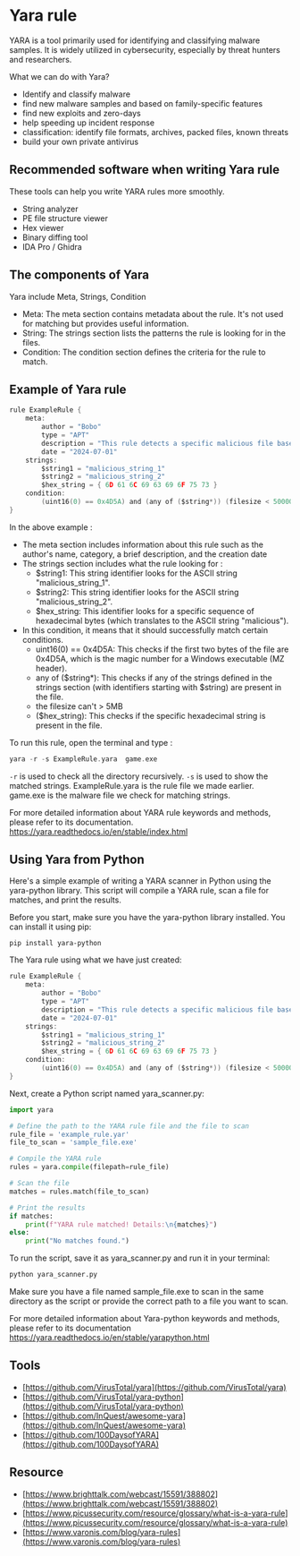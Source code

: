 # Yara rule

YARA is a tool primarily used for identifying and classifying malware samples. It is widely utilized in cybersecurity, especially by threat hunters and researchers.

What we can do with Yara?

- Identify and classify malware
- find new malware samples and based on family-specific features
- find new exploits and zero-days
- help speeding up incident response
- classification: identify file formats, archives, packed files, known threats
- build your own private antivirus

## Recommended software when writing Yara rule

These tools can help you write YARA rules more smoothly.

- String analyzer
- PE file structure viewer
- Hex viewer
- Binary diffing tool
- IDA Pro / Ghidra

## The components of Yara 

Yara include Meta, Strings, Condition

- Meta: The meta section contains metadata about the rule. It's not used for matching but provides useful information.
- String: The strings section lists the patterns the rule is looking for in the files.
- Condition: The condition section defines the criteria for the rule to match.

## Example of Yara rule

```C
rule ExampleRule {
    meta:
        author = "Bobo"
        type = "APT"
        description = "This rule detects a specific malicious file based on known strings."
        date = "2024-07-01"
    strings:
        $string1 = "malicious_string_1"
        $string2 = "malicious_string_2"
        $hex_string = { 6D 61 6C 69 63 69 6F 75 73 }
    condition:
        (uint16(0) == 0x4D5A) and (any of ($string*)) (filesize < 5000000) and ($hex_string)
}
```

In the above example : 

- The meta section includes information about this rule such as the author's name, category, a brief description, and the creation date
- The strings section includes what the rule looking for :
    - $string1: This string identifier looks for the ASCII string "malicious_string_1". 
    - $string2: This string identifier looks for the ASCII string "malicious_string_2". 
    - $hex_string: This identifier looks for a specific sequence of hexadecimal bytes (which translates to the ASCII string "malicious").
- In this condition, it means that it should successfully match certain conditions.
    - uint16(0) == 0x4D5A: This checks if the first two bytes of the file are 0x4D5A, which is the magic number for a Windows executable (MZ header).
    - any of ($string*): This checks if any of the strings defined in the strings section (with identifiers starting with $string) are present in the file.
    - the filesize can't > 5MB
    - ($hex_string): This checks if the specific hexadecimal string is present in the file.

To run this rule, open the terminal and type : 

```c
yara -r -s ExampleRule.yara  game.exe
```

`-r` is used to check all the directory recursively.
`-s` is used to show the matched strings.
ExampleRule.yara is the rule file we made earlier.
game.exe is the malware file we check for matching strings.

For more detailed information about YARA rule keywords and methods, please refer to its documentation.
https://yara.readthedocs.io/en/stable/index.html


## Using Yara from Python

Here's a simple example of writing a YARA scanner in Python using the yara-python library. This script will compile a YARA rule, scan a file for matches, and print the results.

Before you start, make sure you have the yara-python library installed. You can install it using pip:

```
pip install yara-python
```

The Yara rule using what we have just created:

```C
rule ExampleRule {
    meta:
        author = "Bobo"
        type = "APT"
        description = "This rule detects a specific malicious file based on known strings."
        date = "2024-07-01"
    strings:
        $string1 = "malicious_string_1"
        $string2 = "malicious_string_2"
        $hex_string = { 6D 61 6C 69 63 69 6F 75 73 }
    condition:
        (uint16(0) == 0x4D5A) and (any of ($string*)) (filesize < 5000000) and ($hex_string)
}
```

Next, create a Python script named yara_scanner.py:

```python
import yara

# Define the path to the YARA rule file and the file to scan
rule_file = 'example_rule.yar'
file_to_scan = 'sample_file.exe'

# Compile the YARA rule
rules = yara.compile(filepath=rule_file)

# Scan the file
matches = rules.match(file_to_scan)

# Print the results
if matches:
    print(f"YARA rule matched! Details:\n{matches}")
else:
    print("No matches found.")
```

To run the script, save it as yara_scanner.py and run it in your terminal:

```python
python yara_scanner.py
```

Make sure you have a file named sample_file.exe to scan in the same directory as the script or provide the correct path to a file you want to scan.

For more detailed information about Yara-python  keywords and methods, please refer to its documentation
https://yara.readthedocs.io/en/stable/yarapython.html

## Tools

- [https://github.com/VirusTotal/yara](https://github.com/VirusTotal/yara)
- [https://github.com/VirusTotal/yara-python](https://github.com/VirusTotal/yara-python)
- [https://github.com/InQuest/awesome-yara](https://github.com/InQuest/awesome-yara)
- [https://github.com/100DaysofYARA](https://github.com/100DaysofYARA)

## Resource

- [https://www.brighttalk.com/webcast/15591/388802](https://www.brighttalk.com/webcast/15591/388802)
- [https://www.picussecurity.com/resource/glossary/what-is-a-yara-rule](https://www.picussecurity.com/resource/glossary/what-is-a-yara-rule)
- [https://www.varonis.com/blog/yara-rules](https://www.varonis.com/blog/yara-rules)
